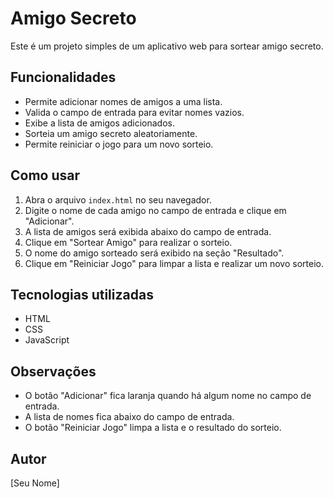 # Amigo Secreto

Este é um projeto simples de um aplicativo web para sortear amigo secreto.

## Funcionalidades

* Permite adicionar nomes de amigos a uma lista.
* Valida o campo de entrada para evitar nomes vazios.
* Exibe a lista de amigos adicionados.
* Sorteia um amigo secreto aleatoriamente.
* Permite reiniciar o jogo para um novo sorteio.

## Como usar

1. Abra o arquivo `index.html` no seu navegador.
2. Digite o nome de cada amigo no campo de entrada e clique em "Adicionar".
3. A lista de amigos será exibida abaixo do campo de entrada.
4. Clique em "Sortear Amigo" para realizar o sorteio.
5. O nome do amigo sorteado será exibido na seção "Resultado".
6. Clique em "Reiniciar Jogo" para limpar a lista e realizar um novo sorteio.

## Tecnologias utilizadas

* HTML
* CSS
* JavaScript

## Observações

* O botão "Adicionar" fica laranja quando há algum nome no campo de entrada.
* A lista de nomes fica abaixo do campo de entrada.
* O botão "Reiniciar Jogo" limpa a lista e o resultado do sorteio.

## Autor

[Seu Nome]